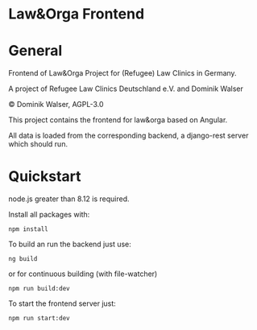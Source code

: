 # Law&Orga Frontend 

# General
Frontend of Law&Orga Project for (Refugee) Law Clinics in Germany.

A project of Refugee Law Clinics Deutschland e.V. and Dominik Walser

© Dominik Walser, AGPL-3.0

This project contains the frontend for law&orga based on Angular.

All data is loaded from the corresponding backend, a django-rest server which should run.

#  Quickstart

node.js greater than 8.12 is required.

Install all packages with:

`npm install `

To build an run the backend just use:

`ng build`

or for continuous building (with file-watcher)

`npm run build:dev`

To start the frontend server just:

`npm run start:dev`



